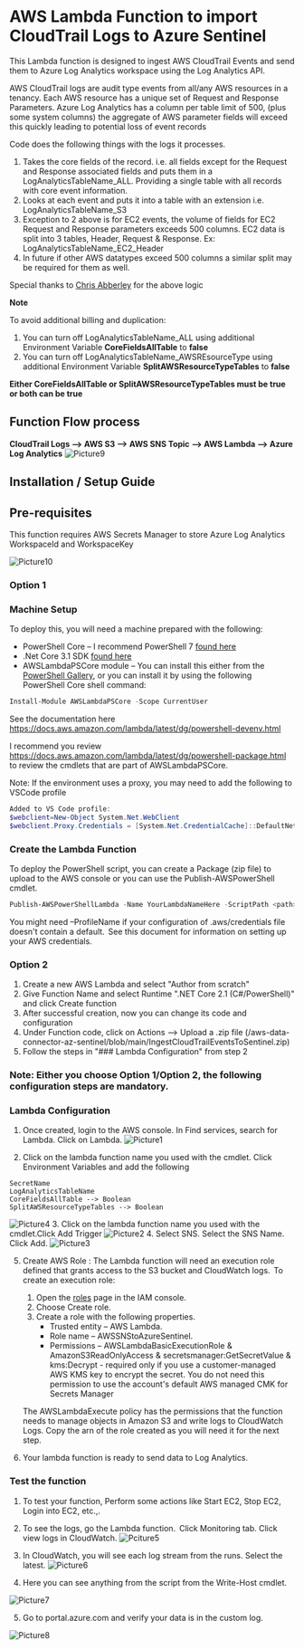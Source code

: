 # AWS Lambda Function to import CloudTrail Logs to Azure Sentinel
This Lambda function is designed to ingest AWS CloudTrail Events and send them to Azure Log Analytics workspace using the Log Analytics API.

AWS CloudTrail logs are audit type events from all/any AWS resources in a tenancy. Each AWS resource has a unique set of Request and Response Parameters. Azure Log Analytics has a column per table limit of 500, (plus some system columns) the aggregate of AWS parameter fields will exceed this quickly leading to potential loss of event records

Code does the following things with the logs it processes. 
1.	Takes the core fields of the record. i.e. all fields except for the Request and Response associated fields and puts them in a LogAnalyticsTableName_ALL. Providing a single table with all records with core event information.	
2.	Looks at each event and puts it into a table with an extension <AWSREsourceType> i.e. LogAnalyticsTableName_S3 
3.	Exception to 2 above is for EC2 events, the volume of fields for EC2 Request and Response parameters exceeds 500 columns. EC2 data is split into 3 tables, Header, Request & Response. 
	Ex: LogAnalyticsTableName_EC2_Header
4.	In future if other AWS datatypes exceed 500 columns a similar split may be required for them as well. 

Special thanks to [Chris Abberley](https://github.com/cabberley) for the above logic

**Note**  

To avoid additional billing and duplication:
1. You can turn off LogAnalyticsTableName_ALL using additional Environment Variable **CoreFieldsAllTable** to **false**
2. You can turn off LogAnalyticsTableName_AWSREsourceType using additional Environment Variable **SplitAWSResourceTypeTables** to **false**

**Either CoreFieldsAllTable or SplitAWSResourceTypeTables must be true or both can be true**


## **Function Flow process**
**CloudTrail Logs --> AWS S3 --> AWS SNS Topic --> AWS Lambda --> Azure Log Analytics**
![Picture9](./Graphics/Picture9.png)

## Installation / Setup Guide

## **Pre-requisites**

This function requires AWS Secrets Manager to store Azure Log Analytics WorkspaceId and WorkspaceKey

![Picture10](./Graphics/Picture10.png)
### **Option 1**

### Machine Setup
To deploy this, you will need a machine prepared with the following:
 - PowerShell Core – I recommend PowerShell 7 [found here](https://github.com/PowerShell/PowerShell/releases)
 - .Net Core 3.1 SDK [found here](https://dotnet.microsoft.com/download) 
 - AWSLambdaPSCore module – You can install this either from the [PowerShell Gallery](https://www.powershellgallery.com/packages?q=AWSLambdaPSCore), or you can install it by using the following PowerShell Core shell command:  
```powershell
Install-Module AWSLambdaPSCore -Scope CurrentUser
```
See the documentation here https://docs.aws.amazon.com/lambda/latest/dg/powershell-devenv.html 

I recommend you review https://docs.aws.amazon.com/lambda/latest/dg/powershell-package.html to review the cmdlets that are part of AWSLambdaPSCore.

Note: If the environment uses a proxy, you may need to add the following to VSCode profile
```powershell
Added to VS Code profile:
$webclient=New-Object System.Net.WebClient
$webclient.Proxy.Credentials = [System.Net.CredentialCache]::DefaultNetworkCredentials
```

### Create the Lambda Function
To deploy the PowerShell script, you can create a Package (zip file) to upload to the AWS console or you can use the Publish-AWSPowerShell cmdlet.
```powershell
Publish-AWSPowerShellLambda -Name YourLambdaNameHere -ScriptPath <path>/IngestCloudTrailEventsToSentinel.ps1 -Region <region> -IAMRoleArn <arn of role created earlier> -ProfileName <profile>
```
You might need –ProfileName if your configuration of .aws/credentials file doesn't contain a default.  See this document for information on setting up your AWS credentials. 

### **Option 2**
1.	Create a new AWS Lambda and select "Author from scratch"
2.	Give Function Name and select Runtime ".NET Core 2.1 (C#/PowerShell)" and click Create function
3.	After successful creation, now you can change its code and configuration 
4.	Under Function code, click on Actions --> Upload a .zip file (/aws-data-connector-az-sentinel/blob/main/IngestCloudTrailEventsToSentinel.zip)
5.	Follow the steps in "### Lambda Configuration" from step 2

### **Note: Either you choose Option 1/Option 2, the following configuration steps are mandatory.**

### **Lambda Configuration**
1. Once created, login to the AWS console. In Find services, search for Lambda. Click on Lambda.
![Picture1](./Graphics/Picture1.png)

2. Click on the lambda function name you used with the cmdlet. Click Environment Variables and add the following
```
SecretName
LogAnalyticsTableName
CoreFieldsAllTable --> Boolean
SplitAWSResourceTypeTables --> Boolean
```
![Picture4](./Graphics/Picture4.png)
3. Click on the lambda function name you used with the cmdlet.Click Add Trigger 
![Picture2](./Graphics/Picture2.png)
4. Select SNS. Select the SNS Name. Click Add. 
![Picture3](./Graphics/Picture3.png)

5. Create AWS Role : The Lambda function will need an execution role defined that grants access to the S3 bucket and CloudWatch logs.  To create an execution role: 
	
	1. Open the [roles](https://console.aws.amazon.com/iam/home#/roles) page in the IAM console. 
	2. Choose Create role. 
	3. Create a role with the following properties. 
		 - Trusted entity – AWS Lambda. 		 
		 - Role name – AWSSNStoAzureSentinel. 
		 - Permissions – AWSLambdaBasicExecutionRole &  AmazonS3ReadOnlyAccess & secretsmanager:GetSecretValue & kms:Decrypt - required only if you use a customer-managed AWS KMS key to encrypt the secret. You do not need this permission to use the account's default AWS managed CMK for Secrets Manager

	The AWSLambdaExecute policy has the permissions that the function needs to manage objects in Amazon S3 and write logs to CloudWatch Logs. Copy the arn of the role created as you will need it for the next step. 

6. Your lambda function is ready to send data to Log Analytics.

### **Test the function**
1. To test your function, Perform some actions like Start EC2, Stop EC2, Login into EC2, etc.,. 
2. To see the logs, go the Lambda function.  Click Monitoring tab. Click view logs in CloudWatch. 
![Pciture5](./Graphics/Picture5.png)
3. In CloudWatch, you will see each log stream from the runs. Select the latest.
![Picture6](./Graphics/Picture6.png)

4. Here you can see anything from the script from the Write-Host cmdlet. 

![Picture7](./Graphics/Picture7.png)

5. Go to portal.azure.com and verify your data is in the custom log. 

![Picture8](./Graphics/Picture8.png)
